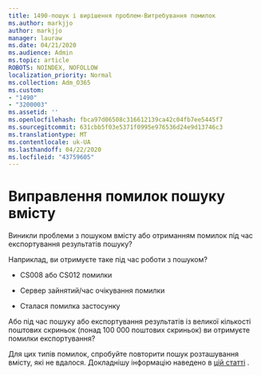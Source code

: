 ```yaml
---
title: 1490-пошук і вирішення проблем-Витребування помилок
ms.author: markjjo
author: markjjo
manager: lauraw
ms.date: 04/21/2020
ms.audience: Admin
ms.topic: article
ROBOTS: NOINDEX, NOFOLLOW
localization_priority: Normal
ms.collection: Adm_O365
ms.custom:
- "1490"
- "3200003"
ms.assetid: ''
ms.openlocfilehash: fbca97d06508c316612139ca42c04fb7ee5445f7
ms.sourcegitcommit: 631cbb5f03e5371f0995e976536d24e9d13746c3
ms.translationtype: MT
ms.contentlocale: uk-UA
ms.lasthandoff: 04/22/2020
ms.locfileid: "43759605"
---
```

# <a name="troubleshoot-content-search-errors"></a>Виправлення помилок пошуку вмісту

Виникли проблеми з пошуком вмісту або отриманням помилок під час експортування результатів пошуку?

Наприклад, ви отримуєте таке під час роботи з пошуком?

- CS008 або CS012 помилки

- Сервер зайнятий/час очікування помилки

- Сталася помилка застосунку

Або під час пошуку або експортування результатів із великої кількості поштових скриньок (понад 100 000 поштових скриньок) ви отримуєте помилки експортування?

Для цих типів помилок, спробуйте повторити пошук розташування вмісту, які не вдалося. Докладнішу інформацію наведено в [цій статті](https://docs.microsoft.com/office365/securitycompliance/retry-failed-content-search) .
